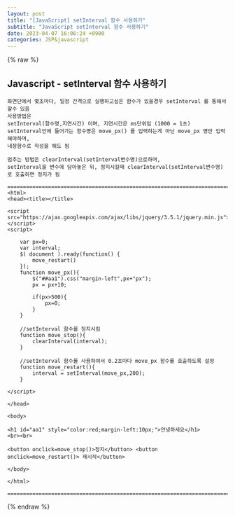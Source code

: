 ```yaml
---  
layout: post  
title: "[JavaScript] setInterval 함수 사용하기"  
subtitle: "JavaScript setInterval 함수 사용하기"  
date: 2023-04-07 16:06:24 +0900  
categories: JSP&javascript  
---  
```

{% raw %}  
## Javascript - setInterval 함수 사용하기  
  
	화면단에서 몇초마다, 일정 간격으로 실행하고싶은 함수가 있을경우 setInterval 를 통해서 할수 있음  
	사용방법은  
	setInterval(함수명,지연시간) 이며, 지연시간은 ms단위임 (1000 = 1초)  
	setInterval안에 들어가는 함수명은 move_px() 를 입력하는게 아닌 move_px 명만 입력해야하며,  
	내장함수로 작성을 해도 됨  
  
	멈추는 방법은 clearInterval(setInterval변수명)으로하며,  
	setInterval을 변수에 담아놓은 뒤, 정지시킬때 clearInterval(setInterval변수명)로 호출하면 정지가 됨  
  
	=================================================================================================================  
	<html>  
	<head><title></title>  
  
	<script src="https://ajax.googleapis.com/ajax/libs/jquery/3.5.1/jquery.min.js"></script>  
	<script>  
  
		var px=0;  
		var interval;  
		$( document ).ready(function() {  
			move_restart()  
		});  
		function move_px(){  
			$("##aa1").css("margin-left",px+"px");  
			px = px+10;  
  
			if(px>500){  
				px=0;  
			}  
		}  
  
		//setInterval 함수를 정지시킴  
		function move_stop(){  
			clearInterval(interval);  
		}  
  
		//setInterval 함수를 사용하여서 0.2초마다 move_px 함수를 호출하도록 설정  
		function move_restart(){  
			interval = setInterval(move_px,200);  
		}  
  
	</script>  
  
	</head>  
  
	<body>  
  
	<h1 id="aa1" style="color:red;margin-left:10px;">안녕하세요</h1>  
	<br><br>  
  
	<button onclick=move_stop()>정지</button> <button onclick=move_restart()> 재시작</button>  
  
	</body>  
  
	</html>  
  
	=================================================================================================================  
{% endraw %}